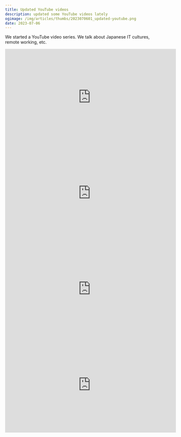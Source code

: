 ```yaml
---
title: Updated YouTube videos
description: updated some YouTube videos lately
ogimage: /img/articles/thumbs/2023070601_updated-youtube.png
date: 2023-07-06
---
```


We started a YouTube video series. We talk about Japanese IT cultures, remote working, etc.

<iframe width="560" height="315" src="https://www.youtube.com/embed/5QUqqywewxw" title="YouTube video player" frameborder="0" allow="accelerometer; autoplay; clipboard-write; encrypted-media; gyroscope; picture-in-picture; web-share" allowfullscreen></iframe>

<iframe width="560" height="315" src="https://www.youtube.com/embed/DLXoIn9hPTw" title="YouTube video player" frameborder="0" allow="accelerometer; autoplay; clipboard-write; encrypted-media; gyroscope; picture-in-picture; web-share" allowfullscreen></iframe>

<iframe width="560" height="315" src="https://www.youtube.com/embed/iGBJ9PlD9Fg" title="YouTube video player" frameborder="0" allow="accelerometer; autoplay; clipboard-write; encrypted-media; gyroscope; picture-in-picture; web-share" allowfullscreen></iframe>

<iframe width="560" height="315" src="https://www.youtube.com/embed/UeUr-su97Mc" title="YouTube video player" frameborder="0" allow="accelerometer; autoplay; clipboard-write; encrypted-media; gyroscope; picture-in-picture; web-share" allowfullscreen></iframe>
